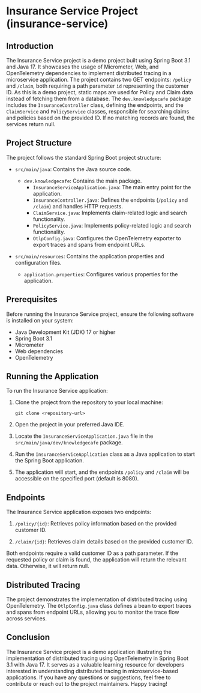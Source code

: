 # Insurance Service Project (insurance-service)

## Introduction

The Insurance Service project is a demo project built using Spring Boot 3.1 and Java 17. It showcases the usage of Micrometer, Web, and OpenTelemetry dependencies to implement distributed tracing in a microservice application. The project contains two GET endpoints: `/policy` and `/claim`, both requiring a path parameter `id` representing the customer ID. As this is a demo project, static maps are used for Policy and Claim data instead of fetching them from a database. The `dev.knowledgecafe` package includes the `InsuranceController` class, defining the endpoints, and the `ClaimService` and `PolicyService` classes, responsible for searching claims and policies based on the provided ID. If no matching records are found, the services return null.

## Project Structure

The project follows the standard Spring Boot project structure:

- `src/main/java`: Contains the Java source code.
    - `dev.knowledgecafe`: Contains the main package.
        - `InsuranceServiceApplication.java`: The main entry point for the application.
        - `InsuranceController.java`: Defines the endpoints (`/policy` and `/claim`) and handles HTTP requests.
        - `ClaimService.java`: Implements claim-related logic and search functionality.
        - `PolicyService.java`: Implements policy-related logic and search functionality.
        - `OtlpConfig.java`: Configures the OpenTelemetry exporter to export traces and spans from endpoint URLs.

- `src/main/resources`: Contains the application properties and configuration files.
    - `application.properties`: Configures various properties for the application.

## Prerequisites

Before running the Insurance Service project, ensure the following software is installed on your system:

- Java Development Kit (JDK) 17 or higher
- Spring Boot 3.1
- Micrometer
- Web dependencies
- OpenTelemetry

## Running the Application

To run the Insurance Service application:

1. Clone the project from the repository to your local machine:

   ```
   git clone <repository-url>
   ```

2. Open the project in your preferred Java IDE.

3. Locate the `InsuranceServiceApplication.java` file in the `src/main/java/dev/knowledgecafe` package.

4. Run the `InsuranceServiceApplication` class as a Java application to start the Spring Boot application.

5. The application will start, and the endpoints `/policy` and `/claim` will be accessible on the specified port (default is 8080).

## Endpoints

The Insurance Service application exposes two endpoints:

1. `/policy/{id}`: Retrieves policy information based on the provided customer ID.

2. `/claim/{id}`: Retrieves claim details based on the provided customer ID.

Both endpoints require a valid customer ID as a path parameter. If the requested policy or claim is found, the application will return the relevant data. Otherwise, it will return null.

## Distributed Tracing

The project demonstrates the implementation of distributed tracing using OpenTelemetry. The `OtlpConfig.java` class defines a bean to export traces and spans from endpoint URLs, allowing you to monitor the trace flow across services.

## Conclusion

The Insurance Service project is a demo application illustrating the implementation of distributed tracing using OpenTelemetry in Spring Boot 3.1 with Java 17. It serves as a valuable learning resource for developers interested in understanding distributed tracing in microservice-based applications. If you have any questions or suggestions, feel free to contribute or reach out to the project maintainers. Happy tracing!